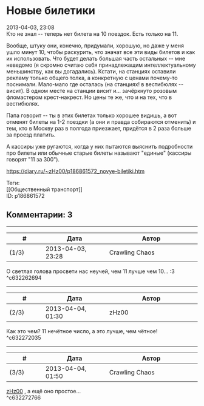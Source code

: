 Новые билетики
==============

  
2013-04-03, 23:08  
 Кто не знал -- теперь нет билета на 10 поездок. Есть только на 11.   
   
 Вообще, штуку они, конечно, придумали, хорошую, но даже у меня ушло минут 10, чтобы раскурить, что значат все эти виды билетов и как их использовать. Что будет делать большая часть остальных -- мне неведомо (я скромно считаю себя принадлежащим интеллектуальному меньшинству, как вы догадались). Кстати, на станциях оставили рекламу только общего толка, а конкретную с ценами почему-то поснимали. Мало-мало где осталась (на станциях! в вестибюлях -- висит). В одном месте на станции висит и... зачёркнуто розовым фломастером крест-накрест. Но цены те же, что и на тех, что в вестибюлях.   
   
 Папа говорит -- ты в этих билетах только хорошее видишь, а вот отменят билеты на 1-2 поездки (а они и правда собираются отменить) и тем, кто в Москву раз в полгода приезжает, придётся в 2 раза больше за проезд платить.   
   
 А кассиры уже ругаются, когда у них пытаются выяснить подробности про билеты или обычные старые билеты называют "единые" (кассиры говорят "11 за 300").   
  
<https://diary.ru/~zHz00/p186861572_novye-biletiki.htm>  
  
Теги:  
[[Общественный транспорт]]  
ID: p186861572  


Комментарии: 3
--------------

  


---



|         #         |              Дата              |                     Автор                     |           ID           |
| --- | --- | --- | --- |
| (1/3) | 2013-04-03, 23:28 | Crawling Chaos | c632262694 |

  
 О светлая голова просвети нас неучей, чем 11 лучше чем 10... :3   
 ^c632262694

---



|         #         |              Дата              |                     Автор                     |           ID           |
| --- | --- | --- | --- |
| (2/3) | 2013-04-04, 01:30 | zHz00 | c632272035 |

  
 Как это чем? 11 нечётное число, а это лучше, чем чётное!   
 ^c632272035

---



|         #         |              Дата              |                     Автор                     |           ID           |
| --- | --- | --- | --- |
| (3/3) | 2013-04-04, 01:50 | Crawling Chaos | c632272766 |

  
  [zHz00](https://zHz00.diary.ru "Untitled")  , а ещё оно простое...   
 ^c632272766